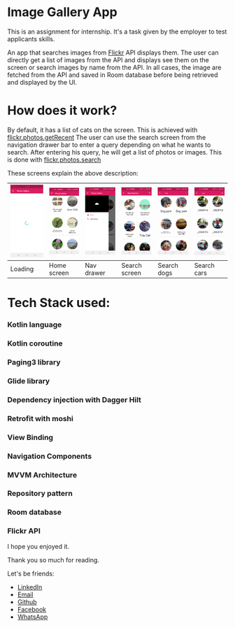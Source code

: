 Image Gallery App
===============

This is an assignment for internship. It's a task given by the employer to test applicants skills.

An app that searches images from [Flickr](https://www.flickr.com/services/developer/api/) API displays them.
The user can directly get  a list of images from the API and displays see them on the screen or 
search images by name from the API. In all cases, the image are fetched from the API and saved in 
Room database before being retrieved and displayed by the UI.


How does it work?
================
By default, it has a list of cats on the screen. This is achieved with [flickr.photos.getRecent](https://www.flickr.com/services/api/explore/flickr.photos.getRecent)
The user can use the search screen from the navigation drawer bar to enter a query depending on what
he wants to search. After entering his query, he will get a list of photos or images. This is done 
with [flickr.photos.search](https://www.flickr.com/services/api/flickr.photos.search.html)

These screens explain the above description:

<img src="screenshots/s1.png" width="150" /> | <img src="screenshots/s2.png" width="150" /> | <img src="screenshots/s3.png" width="150" /> | <img src="screenshots/s4.png" width="150" /> | <img src="screenshots/s5.png" width="150"/> | <img src="screenshots/s6.png" width="150" />
------------|--------------|-------------|----------------|---------------|---------------
Loading     | Home screen  | Nav drawer  | Search screen  |  Search dogs  | Search cars

Tech Stack used:
===============
### Kotlin language
### Kotlin coroutine
### Paging3 library
### Glide library
### Dependency injection with Dagger Hilt
### Retrofit with moshi
### View Binding
### Navigation Components
### MVVM Architecture
### Repository pattern
### Room database
### Flickr API


I hope you enjoyed it.

Thank you so much for reading.

Let's be friends:
* [LinkedIn](https://www.linkedin.com/in/esp%C3%A9rant-gada-b88469208/)
* [Email](mailto:esperantgada@gmail.com)
* [Github](https://github.com/esperantgada)
* [Facebook](https://web.facebook.com/gada.esperant/)
* [WhatsApp](https://wa.me/0022997756877)




